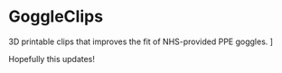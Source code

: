 # GoggleClips
3D printable clips that improves the fit of NHS-provided PPE goggles. ]

Hopefully this updates!
